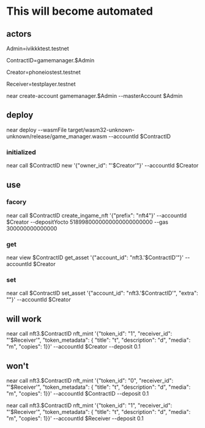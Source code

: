 # This will become automated

## actors

Admin=ivikkktest.testnet

ContractID=gamemanager.$Admin

Creator=phoneiostest.testnet

Receiver=testplayer.testnet

near create-account gamemanager.$Admin --masterAccount $Admin

## deploy

near deploy --wasmFile target/wasm32-unknown-unknown/release/game_manager.wasm --accountId $ContractID

### initialized

near call $ContractID new '{"owner_id": "'$Creator'"}' --accountId $Creator

## use

### facory

near call $ContractID create_ingame_nft '{"prefix": "nft4"}' --accountId $Creator --depositYocto 5189980000000000000000000 --gas 300000000000000

### get

near view $ContractID get_asset '{"account_id": "nft3.'$ContractID'"}' --accountId $Creator

### set

near call $ContractID set_asset '{"account_id": "nft3.'$ContractID'", "extra": ""}' --accountId $Creator

## will work

near call nft3.$ContractID nft_mint '{"token_id": "1", "receiver_id": "'$Receiver'", "token_metadata": { "title": "t", "description": "d", "media": "m", "copies": 1}}' --accountId $Creator --deposit 0.1

## won't

near call nft3.$ContractID nft_mint '{"token_id": "0", "receiver_id": "'$Receiver'", "token_metadata": { "title": "t", "description": "d", "media": "m", "copies": 1}}' --accountId $ContractID --deposit 0.1

near call nft3.$ContractID nft_mint '{"token_id": "1", "receiver_id": "'$Receiver'", "token_metadata": { "title": "t", "description": "d", "media": "m", "copies": 1}}' --accountId $Receiver --deposit 0.1
